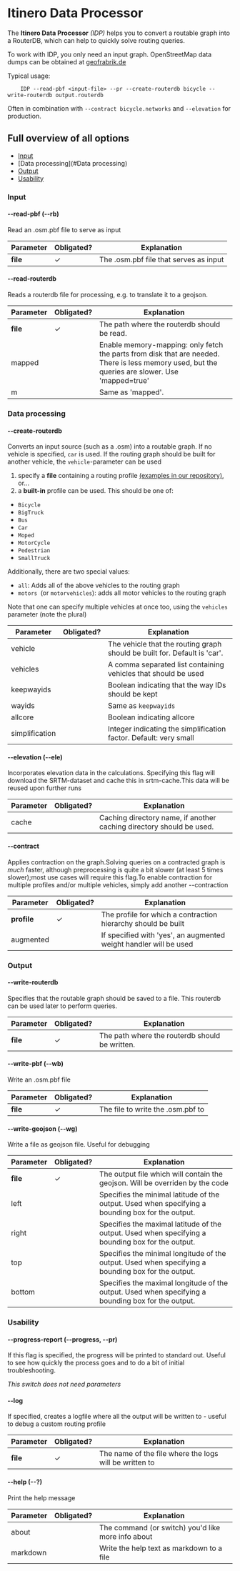  Itinero Data Processor 
 ====================== 

The **Itinero Data Processor** *(IDP)* helps you to convert a routable graph into a RouterDB, which can help to quickly solve routing queries.

To work with IDP, you only need an input graph. OpenStreetMap data dumps can be obtained at [geofrabrik.de](http://download.geofabrik.de/)


Typical usage:

        IDP --read-pbf <input-file> --pr --create-routerdb bicycle --write-routerdb output.routerdb

Often in combination with `--contract bicycle.networks` and `--elevation` for production.


 Full overview of all options 
 ------------------------------- 

- [Input](#Input)
- [Data processing](#Data processing)
- [Output](#Output)
- [Usability](#Usability)
### Input
#### --read-pbf (--rb)
   Read an .osm.pbf file to serve as input

| Parameter  | Obligated? | Explanation       |
|----------- | ---------- | ----------------- |
| **file** | ✓ | The .osm.pbf file that serves as input | 

#### --read-routerdb
   Reads a routerdb file for processing, e.g. to translate it to a geojson.

| Parameter  | Obligated? | Explanation       |
|----------- | ---------- | ----------------- |
| **file** | ✓ | The path where the routerdb should be read. | 
| mapped | | Enable memory-mapping: only fetch the parts from disk that are needed. There is less memory used, but the queries are slower. Use 'mapped=true' | 
| m | | Same as 'mapped'. | 

### Data processing
#### --create-routerdb
   Converts an input source (such as a .osm) into a routable graph. If no vehicle is specified, `car` is used.
If the routing graph should be built for another vehicle, the `vehicle`-parameter can be used

1) specify a **file** containing a routing profile [(examples in our repository)](https://github.com/anyways-open/routing-profiles/), or...
2) a **built-in** profile can be used. This should be one of:

 - `Bicycle`
 - `BigTruck`
 - `Bus`
 - `Car`
 - `Moped`
 - `MotorCycle`
 - `Pedestrian`
 - `SmallTruck`

Additionally, there are two special values:

- `all`: Adds all of the above vehicles to the routing graph
- `motors `(or `motorvehicles`): adds all motor vehicles to the routing graph

Note that one can specify multiple vehicles at once too, using the `vehicles` parameter (note the plural)

| Parameter  | Obligated? | Explanation       |
|----------- | ---------- | ----------------- |
| vehicle | | The vehicle that the routing graph should be built for. Default is 'car'. | 
| vehicles | | A comma separated list containing vehicles that should be used | 
| keepwayids | | Boolean indicating that the way IDs should be kept | 
| wayids | | Same as `keepwayids` | 
| allcore | | Boolean indicating allcore | 
| simplification | | Integer indicating the simplification factor. Default: very small | 

#### --elevation (--ele)
   Incorporates elevation data in the calculations.
Specifying this flag will download the SRTM-dataset and cache this in srtm-cache.This data will be reused upon further runs

| Parameter  | Obligated? | Explanation       |
|----------- | ---------- | ----------------- |
| cache | | Caching directory name, if another caching directory should be used. | 

#### --contract
   Applies contraction on the graph.Solving queries on a contracted graph is _much_ faster, although preprocessing is quite a bit slower (at least 5 times slower);most use cases will require this flag.To enable contraction for multiple profiles and/or multiple vehicles, simply add another --contraction

| Parameter  | Obligated? | Explanation       |
|----------- | ---------- | ----------------- |
| **profile** | ✓ | The profile for which a contraction hierarchy should be built | 
| augmented | | If specified with 'yes', an augmented weight handler will be used | 

### Output
#### --write-routerdb
   Specifies that the routable graph should be saved to a file. This routerdb can be used later to perform queries.

| Parameter  | Obligated? | Explanation       |
|----------- | ---------- | ----------------- |
| **file** | ✓ | The path where the routerdb should be written. | 

#### --write-pbf (--wb)
   Write an .osm.pbf file

| Parameter  | Obligated? | Explanation       |
|----------- | ---------- | ----------------- |
| **file** | ✓ | The file to write the .osm.pbf to | 

#### --write-geojson (--wg)
   Write a file as geojson file. Useful for debugging

| Parameter  | Obligated? | Explanation       |
|----------- | ---------- | ----------------- |
| **file** | ✓ | The output file which will contain the geojson. Will be overriden by the code | 
| left | | Specifies the minimal latitude of the output. Used when specifying a bounding box for the output. | 
| right | | Specifies the maximal latitude of the output. Used when specifying a bounding box for the output. | 
| top | | Specifies the minimal longitude of the output. Used when specifying a bounding box for the output. | 
| bottom | | Specifies the maximal longitude of the output. Used when specifying a bounding box for the output. | 

### Usability
#### --progress-report (--progress, --pr)
   If this flag is specified, the progress will be printed to standard out. Useful to see how quickly the process goes and to do a bit of initial troubleshooting.



*This switch does not need parameters*

#### --log
   If specified, creates a logfile where all the output will be written to - useful to debug a custom routing profile

| Parameter  | Obligated? | Explanation       |
|----------- | ---------- | ----------------- |
| **file** | ✓ | The name of the file where the logs will be written to | 

#### --help (--?)
   Print the help message

| Parameter  | Obligated? | Explanation       |
|----------- | ---------- | ----------------- |
| about | | The command (or switch) you'd like more info about | 
| markdown | | Write the help text as markdown to a file | 


